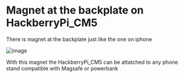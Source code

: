 # Magnet at the backplate on HackberryPi_CM5

There is magnet at the backplate just like the one on iphone

![image](https://github.com/user-attachments/assets/c07c5bb7-2d91-4dc7-a61d-2579ee345388)

With this magnet the HackberryPi_CM5 can be attatched to any phone stand compatible with Magsafe or powerbank

